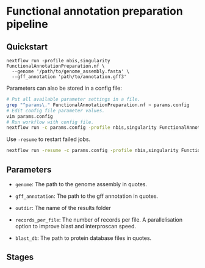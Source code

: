 # Functional annotation preparation pipeline

## Quickstart

```
nextflow run -profile nbis,singularity FunctionalAnnotationPreparation.nf \
  --genome '/path/to/genome_assembly.fasta' \
  --gff_annotation 'path/to/annotation.gff3'
```

Parameters can also be stored in a config file:
```bash
# Put all available parameter settings in a file.
grep "^params\." FunctionalAnnotationPreparation.nf > params.config
# Edit config file parameter values.
vim params.config
# Run workflow with config file.
nextflow run -c params.config -profile nbis,singularity FunctionalAnnotationPreparation.nf
```

Use `-resume` to restart failed jobs.
```bash
nextflow run -resume -c params.config -profile nbis,singularity FunctionalAnnotationPreparation.nf
```

## Parameters

* `genome`: The path to the genome assembly in quotes.
* `gff_annotation`: The path to the gff annotation in quotes.
* `outdir`: The name of the results folder

* `records_per_file`: The number of records per file. A parallelisation option
to improve blast and interproscan speed.

* `blast_db`: The path to protein database files in quotes.

## Stages

